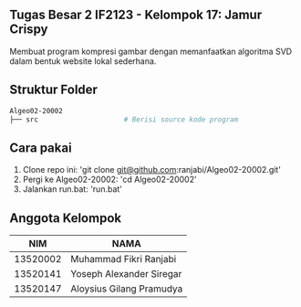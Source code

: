 ## Tugas Besar 2 IF2123 - Kelompok 17: Jamur Crispy
Membuat program kompresi gambar dengan memanfaatkan algoritma SVD dalam bentuk website lokal sederhana. 

## Struktur Folder
```sh
Algeo02-20002
├── src                     # Berisi source kode program
```

## Cara pakai
1. Clone repo ini: 'git clone git@github.com:ranjabi/Algeo02-20002.git'
2. Pergi ke Algeo02-20002: 'cd Algeo02-20002'
3. Jalankan run.bat: 'run.bat'

## Anggota Kelompok
| NIM      | NAMA                     |
|----------|--------------------------|
| 13520002 | Muhammad Fikri Ranjabi   |
| 13520141 | Yoseph Alexander Siregar |
| 13520147 | Aloysius Gilang Pramudya |